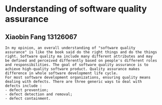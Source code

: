 # Understanding of software quality assurance
## Xiaobin Fang 13126067

    In my opinion, an overall understanding of "software quality assurance" is like the book said do the right things and do the things right. Software quality ma include many different attributes and may be defined and perceived differently based on people's different roles and responsibilities. The goal of software quality assurance is to achieve high-quality software product. Quality assurance makes difference in whole software development life cycle. 
    For most software development organizations, ensuring quality means dealing with defects. There are three generic ways to deal with defects include :
	- defect prevention;
	- defect detection and removal;
	- defect containment.
